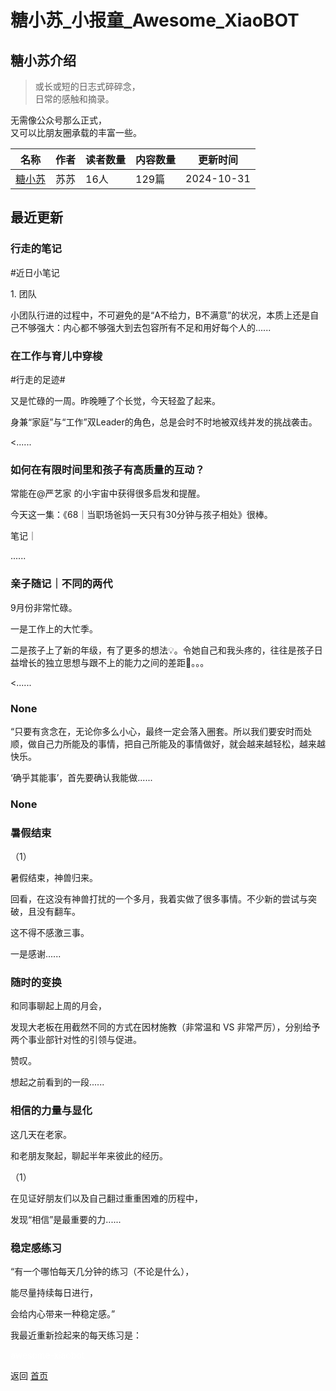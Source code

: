 # 糖小苏_小报童_Awesome_XiaoBOT

## 糖小苏介绍
> 或长或短的日志式碎碎念，    
日常的感触和摘录。    
    
无需像公众号那么正式，    
又可以比朋友圈承载的丰富一些。  
  


|名称|作者|读者数量|内容数量|更新时间|
|---|---|---|---|---|
|[糖小苏](https://xiaobot.net/p/Deartang?refer=9c3f1c95-a052-465a-9902-f6d75080262a)|苏苏|16人|129篇|2024-10-31|

## 最近更新
### 行走的笔记

#近日小笔记

1\. 团队

小团队行进的过程中，不可避免的是“A不给力，B不满意”的状况，本质上还是自己不够强大：内心都不够强大到去包容所有不足和用好每个人的......

### 在工作与育儿中穿梭

#行走的足迹#

又是忙碌的一周。昨晚睡了个长觉，今天轻盈了起来。

身兼“家庭”与“工作”双Leader的角色，总是会时不时地被双线并发的挑战袭击。

<......

### 如何在有限时间里和孩子有高质量的互动？

常能在@严艺家 的小宇宙中获得很多启发和提醒。

今天这一集：《68｜当职场爸妈一天只有30分钟与孩子相处》很棒。

笔记｜

......

### 亲子随记｜不同的两代

9月份非常忙碌。

一是工作上的大忙季。

二是孩子上了新的年级，有了更多的想法💡。令她自己和我头疼的，往往是孩子日益增长的独立思想与跟不上的能力之间的差距🫣。。。

<......

### None

“只要有贪念在，无论你多么小心，最终一定会落入圈套。所以我们要安时而处顺，做自己力所能及的事情，把自己所能及的事情做好，就会越来越轻松，越来越快乐。

‘确乎其能事’，首先要确认我能做......

### None

### 暑假结束

（1）

暑假结束，神兽归来。

回看，在这没有神兽打扰的一个多月，我着实做了很多事情。不少新的尝试与突破，且没有翻车。

这不得不感激三事。

一是感谢......

### 随时的变换

和同事聊起上周的月会，

发现大老板在用截然不同的方式在因材施教（非常温和 VS 非常严厉），分别给予两个事业部针对性的引领与促进。

赞叹。

想起之前看到的一段......

### 相信的力量与显化

这几天在老家。

和老朋友聚起，聊起半年来彼此的经历。

（1）

在见证好朋友们以及自己翻过重重困难的历程中，

发现“相信”是最重要的力......

### 稳定感练习

“有一个哪怕每天几分钟的练习（不论是什么），

能尽量持续每日进行，

会给内心带来一种稳定感。”

我最近重新捡起来的每天练习是：


<a href="https://github.com/Reno9527/awesome-xiaobot" style="color: white; text-decoration: none;">awesome-xiaobot</a>

返回 [首页](../README.md)
